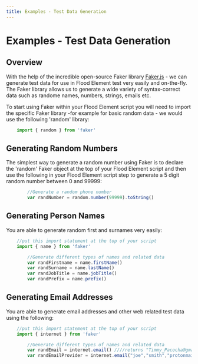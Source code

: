 ```yaml
---
title: Examples - Test Data Generation
---
```


# Examples - Test Data Generation

## Overview

With the help of the incredible open-source Faker library [Faker.js](https://github.com/Marak/faker.js) - we can generate test data for use in Flood Element test very easily and on-the-fly. The Faker library allows us to generate a wide variety of syntax-correct data such as randome names, numbers, strings, emails etc.

To start using Faker within your Flood Element script you will need to import the specific Faker library -for example for basic random data - we would use the following 'random' library:

```typescript
    import { random } from 'faker'
```

## Generating Random Numbers

The simplest way to generate a random number using Faker is to declare the 'random' Faker object at the top of your Flood Element script and then use the following in your Flood Element script step to generate a 5 digit random number between 0 and 99999:

```typescript
        //Generate a random phone number
        var randNumber = random.number(99999).toString()
```

## Generating Person Names

You are able to generate random first and surnames very easily:

```typescript
    //put this import statement at the top of your script
    import { name } from 'faker'
```

```typescript
        //Generate different types of names and related data
        var randFirstname = name.firstName()
        var randSurname = name.lastName()
        var randJobTitle = name.jobTitle()
        var randPrefix = name.prefix()
```

## Generating Email Addresses

You are able to generate email addresses and other web related test data using the following:

```typescript
    //put this import statement at the top of your script
    import { internet } from 'faker'
```

```typescript
        //Generate different types of names and related data
        var randEmail = internet.email() ////returns "Timmy_Pacocha@gmail.com"
        var randEmailProvider = internet.email("joe","smith","protonmail.com") //returns "joe.smith@protonmail.com"
```































































































































































